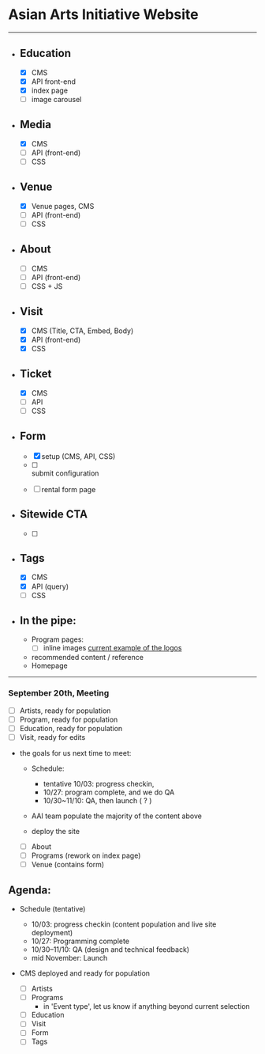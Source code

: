 # Asian Arts Initiative Website

-----
- ## Education 
    - [x] CMS
    - [x] API front-end
    - [x] index page
    - [ ] image carousel

- ## Media 
    - [x] CMS
    - [ ] API (front-end)
    - [ ] CSS

- ## Venue
    - [x] Venue pages, CMS
    - [ ] API (front-end)
    - [ ] CSS

- ## About
    - [ ] CMS
    - [ ] API (front-end)
    - [ ] CSS + JS

- ## Visit
    - [x] CMS (Title, CTA, Embed, Body)
    - [x] API (front-end)
    - [x] CSS

- ## Ticket
    - [x] CMS
    - [ ] API
    - [ ] CSS

- ## Form
    - [x] setup (CMS, API, CSS)
    - [ ] <form> submit configuration
    - [ ] rental form page

- ## Sitewide CTA
    - [ ] 

- ## Tags
    - [x] CMS
    - [x] API (query)
    - [ ] CSS

- ## In the pipe:
    - Program pages: 
        - [ ] inline images [current example of the logos](https://asianartsinitiative.org/events/virtual-avatar-workshop)
    - recommended content / reference
    - Homepage

-----
### September 20th, Meeting 
- [ ] Artists, ready for population
- [ ] Program, ready for population
- [ ] Education, ready for population
- [ ] Visit, ready for edits

- the goals for us next time to meet:
    - Schedule:
        - tentative 10/03: progress checkin, 
        - 10/27: program complete, and we do QA 
        - 10/30~11/10: QA, then launch ( ? )

    - AAI team populate the majority of the content above
    - deploy the site
    - [ ] About 
    - [ ] Programs (rework on index page) 
    - [ ] Venue (contains form)

## Agenda: 
- Schedule (tentative)
    - 10/03: progress checkin (content population and live site deployment) 
    - 10/27: Programming complete
    - 10/30–11/10: QA (design and technical feedback)
    - mid November: Launch

- CMS deployed and ready for population
    - [ ] Artists
    - [ ] Programs
        - in 'Event type', let us know if anything beyond current selection
    - [ ] Education
    - [ ] Visit
    - [ ] Form
    - [ ] Tags